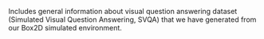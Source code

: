 Includes general information about visual question answering dataset (Simulated Visual Question Answering, SVQA) that we have generated from our Box2D simulated environment. 
